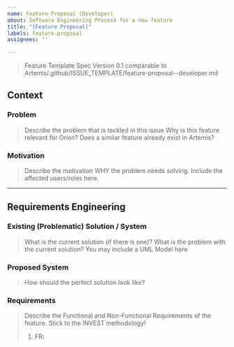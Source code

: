 ```yaml
---
name: Feature Proposal (Developer)
about: Software Engineering Process for a new feature
title: "[Feature Proposal]"
labels: feature-proposal
assignees: ''

---
```


> Feature Template Spec Version 0.1
> comparable to Artemis/.github/ISSUE_TEMPLATE/feature-proposal--developer.md

## Context

### Problem  
> Describe the problem that is tackled in this issue
> Why is this feature relevant for Orion?
> Does a similar feature already exist in Artemis?

### Motivation 
> Describe the motivation WHY the problem needs solving. Include the affected users/roles here. 

---
## Requirements Engineering 

### Existing (Problematic) Solution / System 
> What is the current solution (if there is one)? What is the problem with the current solution? 
> You may include a UML Model here 

### Proposed System 
> How should the perfect solution look like? 

### Requirements 
> Describe the Functional and Non-Functional Requirements of the feature. Stick to the INVEST methodology! 
> 1. FR: <Title>: <Description> 
>
> 1. NFR: <FURPS+ Category>: <Title>: <Description>

---
## Analysis

### Analysis Object Model 
> What are the involved Analysis Objects? 

### Dynamic Behavior 
> Include dynamic models (Activity Diagram, State Chart Diagram, Communication Diagram) here to outline the dynamic nature of the PROBLEM 


---
## System Design 

### Subsystem Decomposition
> Show the involved subsystems and their interfaces. Make sure to describe the APIs that you add/change in detail. Model the DTOs you intend to (re)use or change! 
> How does the Feature interact with Artemis?

### Persistent Data Management
> When does the Plugin request data from Artemis?
> When does the Plugin modify data from Artemis?
> How is consistency between the Plugin and Artemis managed?

### Access Control / Security Aspects 
> Describe the access control considerations for your feature

### Other Design Decisions
> Potential candidates to discuss here: Websockets, Test strategy 

---
## UI / UX
> Describe the user flow (references to dynamic model). 
> Screenshots of the final UI mockup
